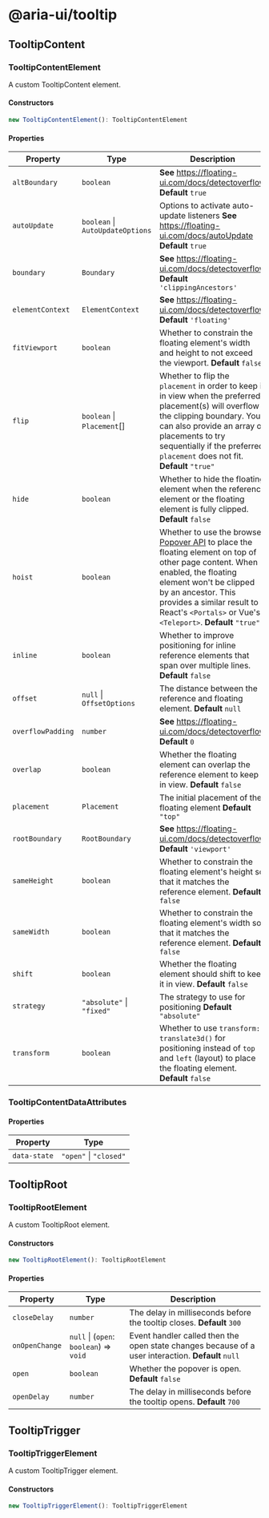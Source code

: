 # @aria-ui/tooltip

## TooltipContent

### TooltipContentElement

A custom TooltipContent element.

#### Constructors

```ts
new TooltipContentElement(): TooltipContentElement
```

#### Properties

| Property | Type | Description |
| --- | --- | --- |
| `altBoundary` | `boolean` | **See** https://floating-ui.com/docs/detectoverflow **Default** `true` |
| `autoUpdate` | `boolean` \| `AutoUpdateOptions` | Options to activate auto-update listeners **See** https://floating-ui.com/docs/autoUpdate **Default** `true` |
| `boundary` | `Boundary` | **See** https://floating-ui.com/docs/detectoverflow **Default** `'clippingAncestors'` |
| `elementContext` | `ElementContext` | **See** https://floating-ui.com/docs/detectoverflow **Default** `'floating'` |
| `fitViewport` | `boolean` | Whether to constrain the floating element's width and height to not exceed the viewport. **Default** `false` |
| `flip` | `boolean` \| `Placement`[] | Whether to flip the `placement` in order to keep it in view when the preferred placement(s) will overflow the clipping boundary. You can also provide an array of placements to try sequentially if the preferred `placement` does not fit. **Default** `"true"` |
| `hide` | `boolean` | Whether to hide the floating element when the reference element or the floating element is fully clipped. **Default** `false` |
| `hoist` | `boolean` | Whether to use the browser [Popover API](https://developer.mozilla.org/en-US/docs/Web/API/Popover_API) to place the floating element on top of other page content. When enabled, the floating element won't be clipped by an ancestor. This provides a similar result to React's `<Portals>` or Vue's `<Teleport>`. **Default** `"true"` |
| `inline` | `boolean` | Whether to improve positioning for inline reference elements that span over multiple lines. **Default** `false` |
| `offset` | `null` \| `OffsetOptions` | The distance between the reference and floating element. **Default** `null` |
| `overflowPadding` | `number` | **See** https://floating-ui.com/docs/detectoverflow **Default** `0` |
| `overlap` | `boolean` | Whether the floating element can overlap the reference element to keep it in view. **Default** `false` |
| `placement` | `Placement` | The initial placement of the floating element **Default** `"top"` |
| `rootBoundary` | `RootBoundary` | **See** https://floating-ui.com/docs/detectoverflow **Default** `'viewport'` |
| `sameHeight` | `boolean` | Whether to constrain the floating element's height so that it matches the reference element. **Default** `false` |
| `sameWidth` | `boolean` | Whether to constrain the floating element's width so that it matches the reference element. **Default** `false` |
| `shift` | `boolean` | Whether the floating element should shift to keep it in view. **Default** `false` |
| `strategy` | `"absolute"` \| `"fixed"` | The strategy to use for positioning **Default** `"absolute"` |
| `transform` | `boolean` | Whether to use `transform: translate3d()` for positioning instead of `top` and `left` (layout) to place the floating element. **Default** `false` |

### TooltipContentDataAttributes

#### Properties

| Property     | Type                   |
| ------------ | ---------------------- |
| `data-state` | `"open"` \| `"closed"` |

## TooltipRoot

### TooltipRootElement

A custom TooltipRoot element.

#### Constructors

```ts
new TooltipRootElement(): TooltipRootElement
```

#### Properties

| Property | Type | Description |
| --- | --- | --- |
| `closeDelay` | `number` | The delay in milliseconds before the tooltip closes. **Default** `300` |
| `onOpenChange` | `null` \| (`open`: `boolean`) => `void` | Event handler called then the open state changes because of a user interaction. **Default** `null` |
| `open` | `boolean` | Whether the popover is open. **Default** `false` |
| `openDelay` | `number` | The delay in milliseconds before the tooltip opens. **Default** `700` |

## TooltipTrigger

### TooltipTriggerElement

A custom TooltipTrigger element.

#### Constructors

```ts
new TooltipTriggerElement(): TooltipTriggerElement
```
